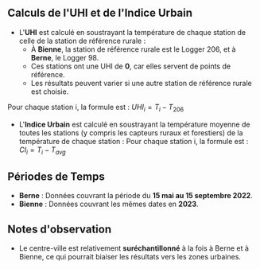 ## Calculs de l'UHI et de l'Indice Urbain

- L'**UHI** est calculé en soustrayant la température de chaque station de celle de la station de référence rurale :
  - À **Bienne**, la station de référence rurale est le Logger 206, et à **Berne**, le Logger 98.
  - Ces stations ont une UHI de **0**, car elles servent de points de référence.
  - Les résultats peuvent varier si une autre station de référence rurale est choisie.

Pour chaque station i, la formule est : $UHI_i = T_i - T_{206}$

- L'**Indice Urbain** est calculé en soustrayant la température moyenne de toutes les stations (y compris les capteurs ruraux et forestiers) de la température de chaque station :
Pour chaque station i, la formule est : $CI_i = T_i - T_{avg}$

## Périodes de Temps
- **Berne** : Données couvrant la période du **15 mai au 15 septembre 2022**.
- **Bienne** : Données couvrant les mêmes dates en **2023**.

## Notes d'observation
- Le centre-ville est relativement **suréchantillonné** à la fois à Berne et à Bienne, ce qui pourrait biaiser les résultats vers les zones urbaines.
